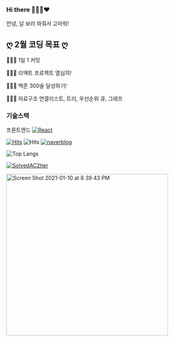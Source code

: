 ### Hi there 👩🏻‍💻❤️

안녕, 날 보러 와줘서 고마워!

## ღ 2월 코딩 목표 ღ 

👩🏻‍💻 1일 1 커밋

👩🏻‍💻 리액트 프로젝트 열심히!

👩🏻‍💻 백준 300솔 달성하기!

👩🏻‍💻 자료구조 연결리스트, 트리, 우선순위 큐, 그래프


### 기술스택

프론트엔드 
[![React](https://img.shields.io/static/v1?label=&message=React&color=61DAFB&logo=react&logoColor=black)](https://ko.reactjs.org/)


[![Hits](https://hits.seeyoufarm.com/api/count/incr/badge.svg?url=https%3A%2F%2Fgithub.com%2FHyevvy&count_bg=%23FA7343&title_bg=%23555555&icon=&icon_color=%23E7E7E7&title=hits&edge_flat=false)](https://hits.seeyoufarm.com)
![Hits](https://img.shields.io/github/followers/Hyevvy?label=Follow)
[![naverblog](https://img.shields.io/badge/naver-blog-badge)](http://blog.naver.com/hyevvy)

![Top Langs](https://github-readme-stats.vercel.app/api/top-langs/?username=Hyevvy&layout=compact)

[![SolvedAC2tier](http://mazassumnida.wtf/api/v2/generate_badge?boj=hyeg0)](https://solved.ac/hyeg0) 

<img width="428" alt="Screen Shot 2021-01-10 at 8 39 43 PM" src="https://user-images.githubusercontent.com/72402747/104121895-16034180-5385-11eb-8ce8-5dbdb0250d81.png">

